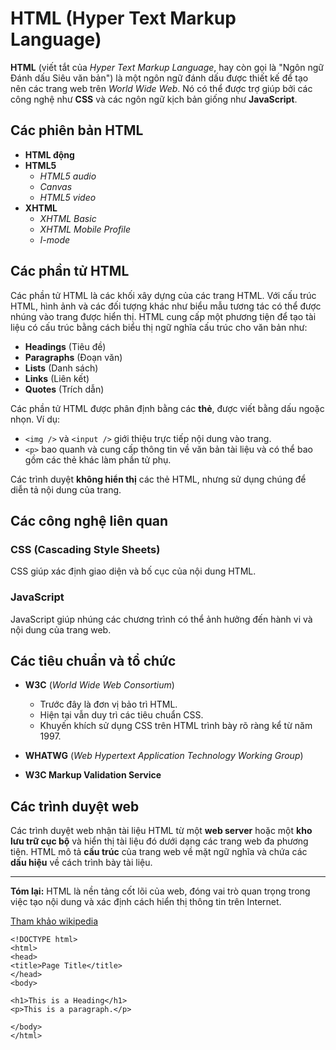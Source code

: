 # HTML (Hyper Text Markup Language)

**HTML** (viết tắt của *Hyper Text Markup Language*, hay còn gọi là "Ngôn ngữ Đánh dấu Siêu văn bản") là một ngôn ngữ đánh dấu được thiết kế để tạo nên các trang web trên *World Wide Web*. Nó có thể được trợ giúp bởi các công nghệ như **CSS** và các ngôn ngữ kịch bản giống như **JavaScript**.

## Các phiên bản HTML

- **HTML động**
- **HTML5**
  - *HTML5 audio*
  - *Canvas*
  - *HTML5 video*
- **XHTML**
  - *XHTML Basic*
  - *XHTML Mobile Profile*
  - *I-mode*

## Các phần tử HTML

Các phần tử HTML là các khối xây dựng của các trang HTML. Với cấu trúc HTML, hình ảnh và các đối tượng khác như biểu mẫu tương tác có thể được nhúng vào trang được hiển thị. HTML cung cấp một phương tiện để tạo tài liệu có cấu trúc bằng cách biểu thị ngữ nghĩa cấu trúc cho văn bản như:

- **Headings** (Tiêu đề)
- **Paragraphs** (Đoạn văn)
- **Lists** (Danh sách)
- **Links** (Liên kết)
- **Quotes** (Trích dẫn)

Các phần tử HTML được phân định bằng các **thẻ**, được viết bằng dấu ngoặc nhọn. Ví dụ:

- `<img />` và `<input />` giới thiệu trực tiếp nội dung vào trang.
- `<p>` bao quanh và cung cấp thông tin về văn bản tài liệu và có thể bao gồm các thẻ khác làm phần tử phụ.

Các trình duyệt **không hiển thị** các thẻ HTML, nhưng sử dụng chúng để diễn tả nội dung của trang.

## Các công nghệ liên quan

### **CSS (Cascading Style Sheets)**
CSS giúp xác định giao diện và bố cục của nội dung HTML.

### **JavaScript**
JavaScript giúp nhúng các chương trình có thể ảnh hưởng đến hành vi và nội dung của trang web.

## Các tiêu chuẩn và tổ chức

- **W3C** (*World Wide Web Consortium*)  
  - Trước đây là đơn vị bảo trì HTML.
  - Hiện tại vẫn duy trì các tiêu chuẩn CSS.
  - Khuyến khích sử dụng CSS trên HTML trình bày rõ ràng kể từ năm 1997.

- **WHATWG** (*Web Hypertext Application Technology Working Group*)
- **W3C Markup Validation Service**

## Các trình duyệt web

Các trình duyệt web nhận tài liệu HTML từ một **web server** hoặc một **kho lưu trữ cục bộ** và hiển thị tài liệu đó dưới dạng các trang web đa phương tiện. HTML mô tả **cấu trúc** của trang web về mặt ngữ nghĩa và chứa các **dấu hiệu** về cách trình bày tài liệu.

---
**Tóm lại:** HTML là nền tảng cốt lõi của web, đóng vai trò quan trọng trong việc tạo nội dung và xác định cách hiển thị thông tin trên Internet.

[Tham khảo wikipedia](https://vi.wikipedia.org/wiki/HTML)

```
<!DOCTYPE html>
<html>
<head>
<title>Page Title</title>
</head>
<body>

<h1>This is a Heading</h1>
<p>This is a paragraph.</p>

</body>
</html>
```
